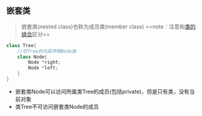 ## 嵌套类
> 嵌套类(nested class)也称为成员类(member class)
==note：注意和[类的组合](类的组合.md)区分==
```cpp
class Tree{ 
    //在Tree的内部声明Node类
    class Node{
        Node *right;
        Node *left;
    }
}
```
* 嵌套类Node可以访问所属类Tree的成员(包括private)，但是只有类，没有当前对象
* 类Tree不可访问嵌套类Node的成员